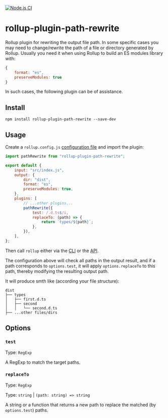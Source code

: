 [![Node.js CI](https://github.com/Grumaks/rollup-plugin-path-rewrite/actions/workflows/node.js.yml/badge.svg?branch=main)](https://github.com/Grumaks/rollup-plugin-path-rewrite/actions/workflows/node.js.yml)

# rollup-plugin-path-rewrite

Rollup plugin for rewriting the output file path.
In some specific cases you may need to change/rewrite the path of a file or directory generated by Rollup. Usually you need it when using Rollup to build an ES modules library with:

```js
{
    format: "es",
    preserveModules: true
}
```

In such cases, the following plugin can be of assistance.

## Install

```console
npm install rollup-plugin-path-rewrite --save-dev
```

## Usage

Create a `rollup.config.js` [configuration file](https://www.rollupjs.org/guide/en/#configuration-files) and import the plugin:

```js
import pathRewrite from "rollup-plugin-path-rewrite";

export default {
    input: "src/index.js",
    output: {
        dir: "dist",
        format: "es",
        preserveModules: true,
    },
    plugins: [
        // ...other plugins...
        pathRewrite({
            test: /.d.ts$/i,
            replaceTo: (path) => {
                return `types/${path}`;
            },
        }),
    ],
};
```

Then call `rollup` either via the [CLI](https://www.rollupjs.org/guide/en/#command-line-reference) or the [API](https://www.rollupjs.org/guide/en/#javascript-api).

The configuration above will check all paths in the output result, and if a path corresponds to `options.test`, it will apply `options.replaceTo` to this path, thereby modifying the resulting output path.

It will produce smth like (according your file structure):

```
dist
├── types
│   ├── first.d.ts
│   ├── second
│   │   └── second.d.ts
├── ...other files/dirs
```

## Options

### `test`

Type: `RegExp`

A RegExp to match the target paths.

### `replaceTo`

Type: `RegExp`

Type: `string` | `(path: string) => string`

A string or a function that returns a new path to replace the matched (by `options.test`) paths.
